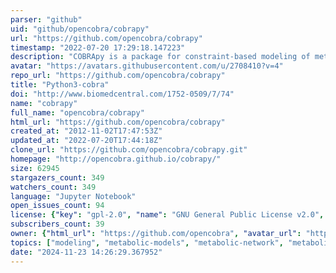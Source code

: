 ```yaml
---
parser: "github"
uid: "github/opencobra/cobrapy"
url: "https://github.com/opencobra/cobrapy"
timestamp: "2022-07-20 17:29:18.147223"
description: "COBRApy is a package for constraint-based modeling of metabolic networks."
avatar: "https://avatars.githubusercontent.com/u/2708410?v=4"
repo_url: "https://github.com/opencobra/cobrapy"
title: "Python3-cobra"
doi: "http://www.biomedcentral.com/1752-0509/7/74"
name: "cobrapy"
full_name: "opencobra/cobrapy"
html_url: "https://github.com/opencobra/cobrapy"
created_at: "2012-11-02T17:47:53Z"
updated_at: "2022-07-20T17:44:18Z"
clone_url: "https://github.com/opencobra/cobrapy.git"
homepage: "http://opencobra.github.io/cobrapy/"
size: 62945
stargazers_count: 349
watchers_count: 349
language: "Jupyter Notebook"
open_issues_count: 94
license: {"key": "gpl-2.0", "name": "GNU General Public License v2.0", "spdx_id": "GPL-2.0", "url": "https://api.github.com/licenses/gpl-2.0", "node_id": "MDc6TGljZW5zZTg="}
subscribers_count: 39
owner: {"html_url": "https://github.com/opencobra", "avatar_url": "https://avatars.githubusercontent.com/u/2708410?v=4", "login": "opencobra", "type": "Organization"}
topics: ["modeling", "metabolic-models", "metabolic-network", "metabolism", "flux", "bioinformatics", "biochemistry", "computational-biology", "systems-biology", "cell-design", "strain-engineering", "python", "cobra", "sbml", "sbml-model", "sbml-simulation"]
date: "2024-11-23 14:26:29.367952"
---
```

